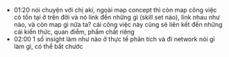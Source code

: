 - 01:20 nói chuyện với chị aki, ngoài map concept thì còn map công việc có tồn tại ở trên đời và nó link đến những gì (skill set nào), link nhau như nào, và còn map gì nữa ta? cái công việc này cũng sẽ liên kết đến những cái kiến thức, quan điểm, phẩm chất riêng
- 02:00 1 số insight làm như nào ở thực tế phân tích và đi network nói gì làm gì, có thể bắt chước